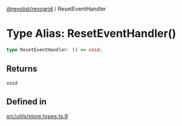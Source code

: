 [@revolist/revogrid](README.md) / ResetEventHandler

# Type Alias: ResetEventHandler()

```ts
type ResetEventHandler: () => void;
```

## Returns

`void`

## Defined in

[src/utils/store.types.ts:9](https://github.com/revolist/revogrid/blob/0bf9217987a0038bc73b1aec64e1a3314302e790/src/utils/store.types.ts#L9)
